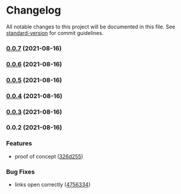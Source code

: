 # Changelog

All notable changes to this project will be documented in this file. See [standard-version](https://github.com/conventional-changelog/standard-version) for commit guidelines.

### [0.0.7](https://github.com/Aidurber/tag-page-preview/compare/v0.0.6...v0.0.7) (2021-08-16)

### [0.0.6](https://github.com/Aidurber/tag-page-preview/compare/v0.0.5...v0.0.6) (2021-08-16)

### [0.0.5](https://github.com/Aidurber/tag-page-preview/compare/v0.0.4...v0.0.5) (2021-08-16)

### [0.0.4](https://github.com/Aidurber/tag-page-preview/compare/v0.0.3...v0.0.4) (2021-08-16)

### [0.0.3](https://github.com/Aidurber/tag-page-preview/compare/v0.0.2...v0.0.3) (2021-08-16)

### 0.0.2 (2021-08-16)


### Features

* proof of concept ([326d255](https://github.com/Aidurber/tag-page-preview/commit/326d255cc5b2b4dc8189abdf0204b1e339cf11d8))


### Bug Fixes

* links open correctly ([4756334](https://github.com/Aidurber/tag-page-preview/commit/475633439306cf013b82a9d270e01a3e5b0a79e0))
